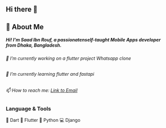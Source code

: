 ## Hi there 👋
<!--
**SaadIbnRouf/SaadIbnRouf** is a ✨ _special_ ✨ repository because its `README.md` (this file) appears on your GitHub profile.

Here are some ideas to get you started:

- 🔭 I’m currently working on ...
- 🌱 I’m currently learning ...
- 👯 I’m looking to collaborate on ...
- 🤔 I’m looking for help with ...
- 💬 Ask me about ...
- 📫 How to reach me: ...
- 😄 Pronouns: ...
- ⚡ Fun fact: ...
-->
## 🚀 About Me
##### Hi! I'm Saad Ibn Rouf, a passionatenself-taught Mobile Apps developer from Dhaka, Bangladesh.
###### 🔭 I’m currently working on a flutter project Whatsapp clone
###### 🌱 I’m currently learning flutter and fastapi
###### 📫 How to reach me: [Link to Email](saadibnrouf004@gmail.com)

### Language & Tools
:dart: Dart :iphone: Flutter :snake: Python :computer: Django

